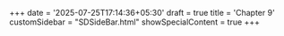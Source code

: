 +++
date = '2025-07-25T17:14:36+05:30'
draft = true
title = 'Chapter 9'
customSidebar = "SDSideBar.html"
showSpecialContent = true
+++

